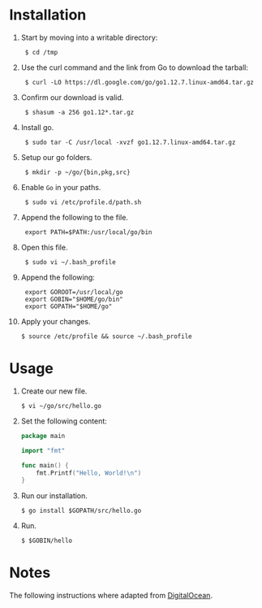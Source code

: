 # Installation

1. Start by moving into a writable directory:

        $ cd /tmp

2. Use the curl command and the link from Go to download the tarball:

        $ curl -LO https://dl.google.com/go/go1.12.7.linux-amd64.tar.gz

3. Confirm our download is valid.

        $ shasum -a 256 go1.12*.tar.gz

4. Install go.

        $ sudo tar -C /usr/local -xvzf go1.12.7.linux-amd64.tar.gz

5. Setup our go folders.

        $ mkdir -p ~/go/{bin,pkg,src}

6. Enable `Go` in your paths.

        $ sudo vi /etc/profile.d/path.sh

7. Append the following to the file.

        export PATH=$PATH:/usr/local/go/bin

8. Open this file.

        $ sudo vi ~/.bash_profile

9. Append the following:

        export GOROOT=/usr/local/go
        export GOBIN="$HOME/go/bin"
        export GOPATH="$HOME/go"

10. Apply your changes.

        $ source /etc/profile && source ~/.bash_profile

# Usage

1. Create our new file.

    ```
    $ vi ~/go/src/hello.go
    ```

2. Set the following content:

    ```go
    package main

    import "fmt"

    func main() {
        fmt.Printf("Hello, World!\n")
    }
    ```


3. Run our installation.

    ```
    $ go install $GOPATH/src/hello.go
    ```

4. Run.

    ```
    $ $GOBIN/hello
    ```

# Notes

The following instructions where adapted from  [DigitalOcean](https://www.digitalocean.com/community/tutorials/how-to-install-go-1-7-on-centos-7).

